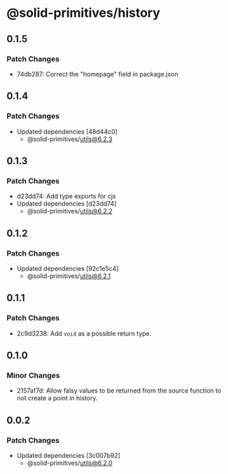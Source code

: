 # @solid-primitives/history

## 0.1.5

### Patch Changes

- 74db287: Correct the "homepage" field in package.json

## 0.1.4

### Patch Changes

- Updated dependencies [48d44c0]
  - @solid-primitives/utils@6.2.3

## 0.1.3

### Patch Changes

- d23dd74: Add type exports for cjs
- Updated dependencies [d23dd74]
  - @solid-primitives/utils@6.2.2

## 0.1.2

### Patch Changes

- Updated dependencies [92c1e5c4]
  - @solid-primitives/utils@6.2.1

## 0.1.1

### Patch Changes

- 2c9d3238: Add `void` as a possible return type.

## 0.1.0

### Minor Changes

- 2157af7d: Allow falsy values to be returned from the source function to not create a point in history.

## 0.0.2

### Patch Changes

- Updated dependencies [3c007b92]
  - @solid-primitives/utils@6.2.0
